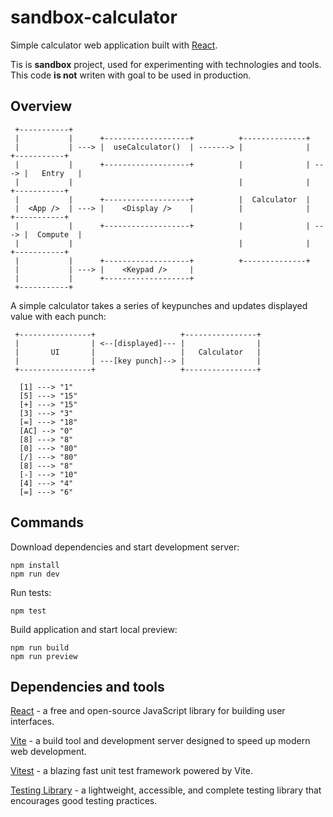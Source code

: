 # sandbox-calculator

Simple calculator web application built with [React](https://react.dev).

Tis is **sandbox** project, used for experimenting with technologies and tools.
This code **is not** writen with goal to be used in production.

## Overview

```
 +-----------+
 |           |      +-------------------+          +--------------+
 |           | ---> |  useCalculator()  | -------> |              |      +-----------+
 |           |      +-------------------+          |              | ---> |   Entry   |
 |           |                                     |              |      +-----------+
 |           |      +-------------------+          |  Calculator  |
 |  <App />  | ---> |    <Display />    |          |              |      +-----------+
 |           |      +-------------------+          |              | ---> |  Compute  |
 |           |                                     |              |      +-----------+
 |           |      +-------------------+          +--------------+
 |           | ---> |    <Keypad />     |
 |           |      +-------------------+
 +-----------+
```

A simple calculator takes a series of keypunches and updates displayed value
with each punch:

```
 +----------------+                   +----------------+
 |                | <--[displayed]--- |                |
 |       UI       |                   |   Calculator   |
 |                | ---[key punch]--> |                |
 +----------------+                   +----------------+

  [1] ---> "1"
  [5] ---> "15"
  [+] ---> "15"
  [3] ---> "3"
  [=] ---> "18"
  [AC] --> "0"
  [8] ---> "8"
  [0] ---> "80"
  [/] ---> "80"
  [8] ---> "8"
  [-] ---> "10"
  [4] ---> "4"
  [=] ---> "6"
```

## Commands

Download dependencies and start development server:

```
npm install
npm run dev
```

Run tests:

```
npm test
```

Build application and start local preview:

```
npm run build
npm run preview
```

## Dependencies and tools

[React](https://react.dev) - a free and open-source JavaScript library for building user interfaces.

[Vite](https://vitejs.dev/) - a build tool and development server designed to speed up modern web development.

[Vitest](https://vitest.dev/) - a blazing fast unit test framework powered by Vite.

[Testing Library](https://testing-library.com/) - a lightweight, accessible, and complete testing library that
encourages good testing practices.
